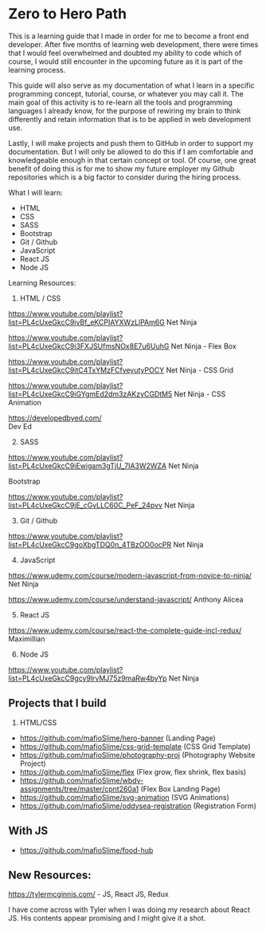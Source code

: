 # Zero to Hero Path

This is a learning guide that I made in order for me to become a front end developer. After five months of learning web development, there were times that I would feel overwhelmed and doubted my ability to code which of course, I would still encounter in the upcoming future as it is part of the learning process. 

This guide will also serve as my documentation of what I learn in a specific programming concept, tutorial, course, or whatever you may call it. The main goal of this activity is to re-learn all the tools and programming languages I already know, for the purpose of rewiring my brain to think differently and retain information that is to be applied in web development use. 

Lastly, I will make projects and push them to GitHub in order to support my documentation. But I will only be allowed to do this if I am comfortable and knowledgeable enough in that certain concept or tool. Of course, one great benefit of doing this is for me to show my future employer  my Github repositories which is a big factor to consider during the hiring process. 

What I will learn: 
* HTML
* CSS
* SASS
* Bootstrap
* Git / Github
* JavaScript
* React JS
* Node JS

Learning Resources:

1. HTML / CSS 

https://www.youtube.com/playlist?list=PL4cUxeGkcC9ivBf_eKCPIAYXWzLlPAm6G
Net Ninja


https://www.youtube.com/playlist?list=PL4cUxeGkcC9i3FXJSUfmsNOx8E7u6UuhG
Net Ninja - Flex Box

https://www.youtube.com/playlist?list=PL4cUxeGkcC9itC4TxYMzFCfveyutyPOCY
Net Ninja - CSS Grid

https://www.youtube.com/playlist?list=PL4cUxeGkcC9iGYgmEd2dm3zAKzyCGDtM5
Net Ninja - CSS Animation

https://developedbyed.com/  
Dev Ed

2. SASS

https://www.youtube.com/playlist?list=PL4cUxeGkcC9iEwigam3gTjU_7IA3W2WZA
Net Ninja

Bootstrap

https://www.youtube.com/playlist?list=PL4cUxeGkcC9jE_cGvLLC60C_PeF_24pvv
Net Ninja


3. Git / Github

https://www.youtube.com/playlist?list=PL4cUxeGkcC9goXbgTDQ0n_4TBzOO0ocPR
Net Ninja

4. JavaScript

https://www.udemy.com/course/modern-javascript-from-novice-to-ninja/
Net Ninja

https://www.udemy.com/course/understand-javascript/
Anthony Alicea

5. React JS

https://www.udemy.com/course/react-the-complete-guide-incl-redux/
Maximillian

6. Node JS

https://www.youtube.com/playlist?list=PL4cUxeGkcC9gcy9lrvMJ75z9maRw4byYp
Net Ninja


## Projects that I build

1. HTML/CSS 
* https://github.com/mafioSlime/hero-banner (Landing Page)
* https://github.com/mafioSlime/css-grid-template (CSS Grid Template)
* https://github.com/mafioSlime/photography-proj (Photography Website Project)
* https://github.com/mafioSlime/flex (Flex grow, flex shrink, flex basis)
* https://github.com/mafioSlime/wbdv-assignments/tree/master/cpnt260a1 (Flex Box Landing Page)
* https://github.com/mafioSlime/svg-animation (SVG Animations)
* https://github.com/mafioSlime/oddysea-registration (Registration Form)

## With JS

* https://github.com/mafioSlime/food-hub


## New Resources:

https://tylermcginnis.com/ - JS, React JS, Redux

I have come across with Tyler when I was doing my research about React JS. His contents appear promising and I might give it a shot. 


